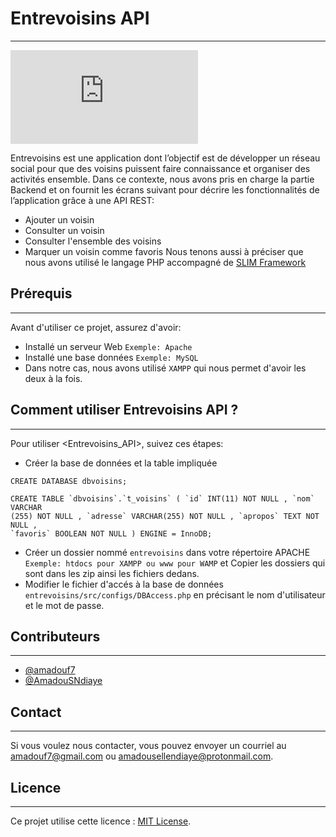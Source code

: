 # Entrevoisins API
---
![GitHub contributors](https://img.shields.io/github/contributors/scottydocs/README-template.md)

Entrevoisins est une application dont l’objectif est de
développer un réseau social pour que des voisins puissent faire connaissance et organiser des
activités ensemble. Dans ce contexte, nous avons pris en charge la partie Backend et on fournit les écrans
suivant pour décrire les fonctionnalités de l’application grâce à une API REST:
* Ajouter un voisin
* Consulter un voisin
* Consulter l'ensemble des voisins
* Marquer un voisin comme favoris
Nous tenons aussi à préciser que nous avons utilisé le langage PHP accompagné de [SLIM Framework](http://www.slimframework.com/)

## Prérequis
---
Avant d'utiliser ce projet, assurez d'avoir:

* Installé un serveur Web `Exemple: Apache`
* Installé une base données `Exemple: MySQL` 
* Dans notre cas, nous avons utilisé `XAMPP` qui nous permet d'avoir les deux à la fois.

## Comment utiliser Entrevoisins API ?
---
Pour utiliser <Entrevoisins_API>, suivez ces étapes:
* Créer la base de données et la table impliquée
```
CREATE DATABASE dbvoisins;

CREATE TABLE `dbvoisins`.`t_voisins` ( `id` INT(11) NOT NULL , `nom` VARCHAR
(255) NOT NULL , `adresse` VARCHAR(255) NOT NULL , `apropos` TEXT NOT NULL , 
`favoris` BOOLEAN NOT NULL ) ENGINE = InnoDB; 
```
*  Créer un dossier nommé `entrevoisins` dans votre répertoire APACHE `Exemple: htdocs pour XAMPP ou www pour WAMP` et Copier les dossiers qui sont dans les zip ainsi les fichiers dedans. 
* Modifier le fichier d'accés à la base de données `entrevoisins/src/configs/DBAccess.php` en précisant le nom d'utilisateur et le mot de passe.

## Contributeurs
---
* [@amadouf7](https://github.com/amadouf7) 
* [@AmadouSNdiaye](https://github.com/AmadouSNdiaye) 

## Contact
---
Si vous voulez nous contacter, vous pouvez envoyer un courriel au <amadouf7@gmail.com> ou <amadousellendiaye@protonmail.com>.

## Licence
---
Ce projet utilise cette licence : [MIT License](https://choosealicense.com/licenses/mit/).
